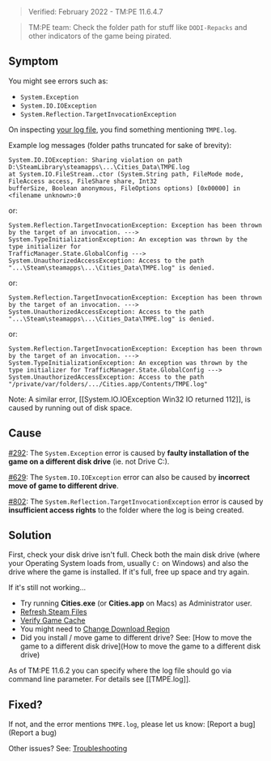> Verified: February 2022 - TM:PE 11.6.4.7

> TM:PE team: Check the folder path for stuff like `DODI-Repacks` and other indicators of the game being pirated.

## Symptom

You might see errors such as:

* `System.Exception`
* `System.IO.IOException`
* `System.Reflection.TargetInvocationException`

On inspecting [your log file](Share-your-Cities-Skylines-log-file.), you find something mentioning `TMPE.log`.

Example log messages (folder paths truncated for sake of brevity):

```
System.IO.IOException: Sharing violation on path D:\SteamLibrary\steamapps\...\Cities_Data\TMPE.log
at System.IO.FileStream..ctor (System.String path, FileMode mode, FileAccess access, FileShare share, Int32
bufferSize, Boolean anonymous, FileOptions options) [0x00000] in <filename unknown>:0 
```

or: 

```
System.Reflection.TargetInvocationException: Exception has been thrown by the target of an invocation. --->
System.TypeInitializationException: An exception was thrown by the type initializer for
TrafficManager.State.GlobalConfig --->
System.UnauthorizedAccessException: Access to the path "...\Steam\steamapps\...\Cities_Data\TMPE.log" is denied.
```

or:

```
System.Reflection.TargetInvocationException: Exception has been thrown by the target of an invocation. --->
System.UnauthorizedAccessException: Access to the path "...\Steam\steamapps\...\Cities_Data\TMPE.log" is denied.
```

or:

```
System.Reflection.TargetInvocationException: Exception has been thrown by the target of an invocation. ---> System.TypeInitializationException: An exception was thrown by the type initializer for TrafficManager.State.GlobalConfig ---> System.UnauthorizedAccessException: Access to the path
"/private/var/folders/.../Cities.app/Contents/TMPE.log"
```

Note: A similar error, [[System.IO.IOException Win32 IO returned 112]], is caused by running out of disk space.

## Cause

[#292](https://github.com/krzychu124/Cities-Skylines-Traffic-Manager-President-Edition/issues/292): The `System.Exception` error is caused by **faulty installation of the game on a different disk drive** (ie. not Drive C:).

[#629](https://github.com/krzychu124/Cities-Skylines-Traffic-Manager-President-Edition/issues/629): The `System.IO.IOException` error can also be caused by **incorrect move of game to different drive**.

[#802](https://github.com/CitiesSkylinesMods/TMPE/issues/802): The `System.Reflection.TargetInvocationException` error is caused by **insufficient access rights** to the folder where the log is being created.

## Solution

First, check your disk drive isn't full. Check both the main disk drive (where your Operating System loads from, usually `C:` on Windows) and also the drive where the game is installed. If it's full, free up space and try again.

If it's still not working...

* Try running **Cities.exe** (or **Cities.app** on Macs) as Administrator user.
* [Refresh Steam Files](https://support.steampowered.com/kb_article.php?ref=3134-TIAL-4638)
* [Verify Game Cache](https://support.steampowered.com/kb_article.php?ref=2037-QEUH-3335)
* You might need to [Change Download Region](https://support.steampowered.com/kb_article.php?ref=9498-WPDF-3220)
* Did you install / move game to different drive? See: [How to move the game to a different disk drive](How to move the game to a different disk drive)

As of TM:PE 11.6.2 you can specify where the log file should go via command line parameter. For details see [[TMPE.log]].

## Fixed?

If not, and the error mentions `TMPE.log`, please let us know: [Report a bug](Report a bug)

Other issues? See: [Troubleshooting](Troubleshooting)